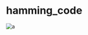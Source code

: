 # hamming_code
![a](https://user-images.githubusercontent.com/70520048/182589263-f2a59639-2225-46f6-a020-bc27a32c5cdd.PNG)
